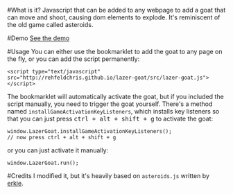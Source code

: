 #What is it?
Javascript that can be added to any webpage to add a goat that can move and shoot, causing dom elements to explode.
 It's reminiscent of the old game called asteroids.


#Demo
[See the demo](http://rehfeldchris.github.io/lazer-goat/)

#Usage
You can either use the bookmarklet to add the goat to any page on the fly, or you can add the script permanently:

    <script type="text/javascript" src="http://rehfeldchris.github.io/lazer-goat/src/lazer-goat.js"></script>

The bookmarklet will automatically activate the goat, but if you included the script manually, you need to trigger the
goat yourself. There's a method named `installGameActivationKeyListeners`, which installs key listeners so 
that you can just press <kbd>ctrl + alt + shift + g</kbd> to activate the goat:  

    window.LazerGoat.installGameActivationKeyListeners();
    // now press ctrl + alt + shift + g

 or you can just activate it manually:  
 
    window.LazerGoat.run();

#Credits
I modified it, but it's heavily based on `asteroids.js` written by  [erkie](https://github.com/erkie).